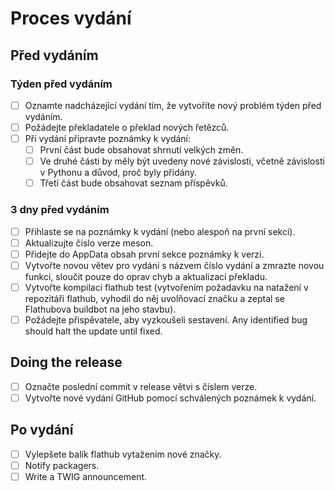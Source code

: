 # Proces vydání

## Před vydáním

### Týden před vydáním
- [ ] Oznamte nadcházející vydání tím, že vytvoříte nový problém týden před vydáním.
- [ ] Požádejte překladatele o překlad nových řetězců.
- [ ] Při vydání připravte poznámky k vydání:
  - [ ] První část bude obsahovat shrnutí velkých změn.
  - [ ] Ve druhé části by měly být uvedeny nové závislosti, včetně závislosti v Pythonu a důvod, proč byly přidány.
  - [ ] Třetí část bude obsahovat seznam příspěvků.

### 3 dny před vydáním
- [ ] Přihlaste se na poznámky k vydání (nebo alespoň na první sekci).
- [ ] Aktualizujte číslo verze meson.
- [ ] Přidejte do AppData obsah první sekce poznámky k verzi.
- [ ] Vytvořte novou větev pro vydání s názvem číslo vydání a zmrazte novou funkci, sloučit pouze do oprav chyb a aktualizací překladu.
- [ ] Vytvořte kompilaci flathub test (vytvořením požadavku na natažení v repozitáři flathub, vyhodil do něj uvolňovací značku a zeptal se Flathubova buildbot na jeho stavbu).
- [ ] Požádejte přispěvatele, aby vyzkoušeli sestavení. Any identified bug should halt the update until fixed.

## Doing the release
- [ ] Označte poslední commit v release větvi s číslem verze.
- [ ] Vytvořte nové vydání GitHub pomocí schválených poznámek k vydání.

## Po vydání
- [ ] Vylepšete balík flathub vytažením nové značky.
- [ ] Notify packagers.
- [ ] Write a TWIG announcement.
